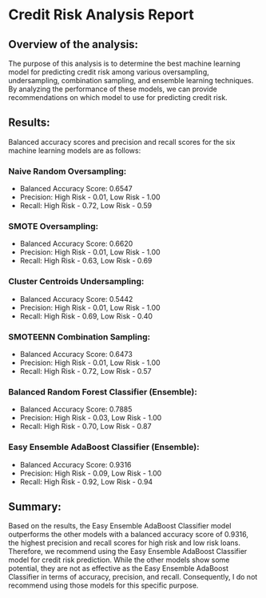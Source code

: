 # Credit Risk Analysis Report
## Overview of the analysis:
The purpose of this analysis is to determine the best machine learning model for predicting credit risk among various oversampling, undersampling, combination sampling, and ensemble learning techniques. By analyzing the performance of these models, we can provide recommendations on which model to use for predicting credit risk.

## Results:
Balanced accuracy scores and precision and recall scores for the six machine learning models are as follows:

### Naive Random Oversampling:

- Balanced Accuracy Score: 0.6547
- Precision: High Risk - 0.01, Low Risk - 1.00
- Recall: High Risk - 0.72, Low Risk - 0.59

### SMOTE Oversampling:

- Balanced Accuracy Score: 0.6620
- Precision: High Risk - 0.01, Low Risk - 1.00
- Recall: High Risk - 0.63, Low Risk - 0.69

### Cluster Centroids Undersampling:

- Balanced Accuracy Score: 0.5442
- Precision: High Risk - 0.01, Low Risk - 1.00
- Recall: High Risk - 0.69, Low Risk - 0.40

### SMOTEENN Combination Sampling:

- Balanced Accuracy Score: 0.6473
- Precision: High Risk - 0.01, Low Risk - 1.00
- Recall: High Risk - 0.72, Low Risk - 0.57

### Balanced Random Forest Classifier (Ensemble):

- Balanced Accuracy Score: 0.7885
- Precision: High Risk - 0.03, Low Risk - 1.00
- Recall: High Risk - 0.70, Low Risk - 0.87


### Easy Ensemble AdaBoost Classifier (Ensemble):

- Balanced Accuracy Score: 0.9316
- Precision: High Risk - 0.09, Low Risk - 1.00
- Recall: High Risk - 0.92, Low Risk - 0.94


## Summary:
Based on the results, the Easy Ensemble AdaBoost Classifier model outperforms the other models with a balanced accuracy score of 0.9316, the highest precision and recall scores for high risk and low risk loans. Therefore, we recommend using the Easy Ensemble AdaBoost Classifier model for credit risk prediction. While the other models show some potential, they are not as effective as the Easy Ensemble AdaBoost Classifier in terms of accuracy, precision, and recall. Consequently, I do not recommend using those models for this specific purpose.
